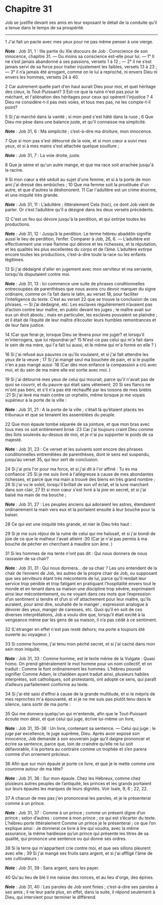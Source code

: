 # Chapitre 31

Job se justifie devant ses amis en leur exposant le détail de la conduite qu’il a tenue dans le temps de sa prospérité.

***

1 J'ai fait un pacte avec mes yeux pour ne pas même penser à une vierge.

***Note*** :  Job 31, 1 : IIIe partie du XIe discours de Job : Conscience de son innocence, chapitre 31. ― Du moins sa conscience est-elle pour lui. ― 1° Il ne s’est jamais abandonné à ses passions, versets 1 à 12 ; ― 2° il ne s’est jamais servi de sa force pour traiter injustement les faibles, versets 13 à 23 ; ― 3° il n’a jamais été arrogant, comme on le lui a reproché, ni envers Dieu ni envers les hommes, versets 24 à 40.

2 Car autrement quelle part d'en haut aurait Dieu pour moi, et quel héritage des cieux, le Tout-Puissant? 3 Est-ce que la ruine n'est pas pour le méchant, et l'aliénation des héritages pour ceux qui opèrent l'injustice ? 4 Dieu ne considère-t-il pas mes voies, et tous mes pas, ne les compte-t-il point?


5 Si j'ai marché dans la vanité ; si mon pied s'est hâté dans la ruse ; 6 Que Dieu me pèse dans une balance juste, et qu'il connaisse ma simplicité.

***Note*** :  Job 31, 6 : Ma simplicité ; c’est-à-dire ma droiture, mon innocence.


7 Que si mon pas s'est détourné de la voie, et si mon cœur a suivi mes yeux, et si à mes mains s'est attachée quelque souillure ;

***Note*** :  Job 31, 7 : La voie droite, juste.

8 Que je sème et qu'un autre mange, et que ma race soit arrachée jusqu'à la racine.


9 Si mon cœur a été séduit au sujet d'une femme, et si à la porte de mon ami j'ai dressé des embûches ; 10 Que ma femme soit la prostituée d'un autre, et que d'autres la déshonorent. 11 Car l'adultère est un crime énorme, et une iniquité très grande.

***Note*** :  Job 31, 11 : L’adultère ; littéralement Cela (hoc), ce dont Job vient de parler. Or c’est l’adultère qu’il a désigné dans les deux versets précédents.

12 C'est un feu qui dévore jusqu'à la perdition, et qui extirpe toutes les productions.

***Note*** :  Job 31, 12 : Jusqu’à la perdition. Le terme hébreu abaddôn signifie aussi le lieu de perdition, l’enfer. Comparer à Job, 26, 6. ― L’adultère est effectivement une vraie flamme qui dévore et les richesses, et la réputation, et les qualités les plus excellentes du corps et de l’âme. L’adultère extirpe encore toutes les productions, c’est-à-dire toute la race ou les enfants légitimes.

13 Si j'ai dédaigné d'aller en jugement avec mon serviteur et ma servante, lorsqu'ils disputaient contre moi.

***Note*** :  Job 31, 13 : Ici commence une suite de phrases conditionnelles entrecoupées de parenthèses que nous avons cru devoir marquer du signe ordinaire, comme on l’a fait dans le latin, au verset 18, pour faciliter l’intelligence du texte. C’est au verset 22 que se trouve la conclusion de ces phrases. ― Si j’ai dédaigné, etc. Les esclaves régulièrement n’avaient pas d’action contre leur maître, en public devant les juges ; le maître avait sur eux un droit absolu ; mais en particulier, les esclaves pouvaient se plaindre ; et il était de l’équité de leur maître d’écouter leurs humbles remontrances et de leur faire justice.

14 (Car que ferai-je, lorsque Dieu se lèvera pour me juger? et lorsqu'il m'interrogera, que lui répondrai-je? 15 N'est-ce pas celui qui m'a fait dans le sein de ma mère, qui l'a fait lui aussi, et le même qui m'a formé en elle ? )


16 Si j'ai refusé aux pauvres ce qu'ils voulaient, et si j'ai fait attendre les yeux de la veuve ; 17 Si j'ai mangé seul ma bouchée de pain, et si le pupille n'en a pas mangé aussi :18 (Car dès mon enfance la compassion a crû avec moi, et du sein de ma mère elle est sortie avec moi. )


19 Si j'ai détourné mes yeux de celui qui mourait, parce qu'il n'avait pas de quoi se couvrir, et du pauvre qui était sans vêtement; 20 Si ses flancs ne m'ont pas béni, et s'il n'a pas été réchauffé par les toisons de mes brebis :21 Si j'ai levé ma main contre un orphelin, même lorsque je me voyais supérieur à la porte de la ville :

***Note*** :  Job 31, 21 : A la porte de la ville ; c’était là qu’étaient placés les tribunaux et que se tenaient les assemblées du peuple.

22 Que mon épaule tombe séparée de sa jointure, et que mon bras avec tous mes os soit entièrement brisé :23 Car j'ai toujours craint Dieu comme des îlots soulevés au-dessus de moi, et je n'ai pu supporter le poids de sa majesté.

***Note*** :  Job 31, 23 : Ce verset et les suivants sont encore des phrases conditionnelles entremêlées de parenthèses, dont le sens est suspendu, jusqu’au verset 35, qui leur sert de conclusion.


24 Si j'ai pris l'or pour ma force, et si j'ai dit à l'or affiné : Tu es ma confiance :25 Si je me suis livré à l'allégresse à cause de mes abondantes richesses, et parce que ma main a trouvé des biens en très grand nombre ; 26 Si j'ai vu le soleil, lorsqu'il brillait de son vif éclat, et la lune marchant dans son clair, 27 Et si mon cœur s'est livré à la joie en secret, et si j'ai baisé ma main de ma bouche ;

***Note*** :  Job 31, 27 : Les peuples anciens qui adoraient les astres, étendaient ordinairement la main vers eux et la portaient ensuite à leur bouche pour la baiser.

28 Ce qui est une iniquité très grande, et nier le Dieu très haut :


29 Si je me suis réjoui de la ruine de celui qui me haïssait, et si j'ai bondi de joie de ce que le malheur l'avait atteint :30 (Car je n'ai pas permis à ma bouche de pécher en cherchant à maudire son âme. )


31 Si les hommes de ma tente n'ont pas dit : Qui nous donnera de nous rassasier de sa chair?

***Note*** :  Job 31, 31 : Qui nous donnera… de sa chair ? Les uns entendent de la chair de l’ennemi de Job, les autres de la propre chair de Job, ou supposant que ses serviteurs étant très mécontents de lui, parce qu’il rendait leur service trop pénible et trop fatigant en pratiquant l’hospitalité envers tout le monde et en tenant dans sa maison une discipline trop sévère, exprimaient ainsi leur mécontentement, ou ne voyant dans ces mots que l’expression d’un sentiment si tendre et d’un si vif attachement pour leur maître, qu’ils auraient, pour ainsi dire, souhaité de le manger ; expression analogue à dévorer des yeux, manger de caresses, etc. Quoi qu’il en soit de ces diverses interprétations, Job a voulu dire que, lorsqu’il était excité à la vengeance même par les gens de sa maison, il n’a pas cédé à ce sentiment.

32 (L'étranger en effet n'est pas resté dehors; ma porte a toujours été ouverte au voyageur. )


33 Si comme homme, j'ai tenu mon péché secret, et si j'ai caché dans mon sein mon iniquité;

***Note*** :  Job 31, 33 : Comme homme, est le texte même de la Vulgate : Quasi homo. On prend généralement le mot homme pour un nom collectif, et on traduit : Comme le font ordinairement les hommes. L’hébreu pouvait signifier Comme Adam, le chaldéen ayant traduit ainsi, plusieurs habiles interprètes, soit catholiques, soit protestants, ont adopté ce sens, qui paraît d’ailleurs parfaitement conforme au texte.

34 Si j'ai été saisi d'effroi à cause de la grande multitude, et si le mépris de mes reproches m'a épouvanté, et si je ne me suis pas plutôt tenu dans le silence, sans sortir de ma porte :


35 Qui me donnera quelqu'un qui m'entende, afin que le Tout-Puissant écoute mon désir, et que celui qui juge, écrive lui-même un livre,

***Note*** :  Job 31, 35-36 : Un livre, contenant sa sentence. ― Celui qui juge ; le juge par excellence, le juge suprême, Dieu. Après avoir exposé son innocence, Job demande à son souverain juge qu’il daigne prononcer et écrire sa sentence, parce que, loin de craindre qu’elle ne lui soit défavorable, il la portera au contraire comme un trophée et s’en parera comme d’un ornement précieux.

36 Afin que sur mon épaule je porte ce livre, et que je le mette comme une couronne autour de ma tête?

***Note*** :  Job 31, 36 : Sur mon épaule. Chez les Hébreux, comme chez plusieurs autres peuples de l’antiquité, les princes et les grands portaient sur leurs épaules les marques de leurs dignités. Voir Isaïe, 9, 6 ; 22, 22.

37 A chacun de mes pas j'en prononcerai les paroles, et je le présenterai comme à un prince.

***Note*** :  Job 31, 37 : Comme à un prince ; comme un présent digne d’un prince ; selon d’autres : comme à mon prince ; ce qui est s’écarter du texte. L’hébreu porte littéralement Comme un prince je le présenterai ; ce que l’on explique ainsi : Je donnerai ce livre à lire qui voudra, avec la même assurance, la même hardiesse qu’un prince qui présente les titres de sa qualité, qui prononce une sentence ou qui donne ses ordres.


38 Si la terre qui m'appartient crie contre moi, et que ses sillons pleurent avec elle ; 39 Si j'ai mangé ses fruits sans argent, et si j'ai affligé l'âme de ses cultivateurs :

***Note*** :  Job 31, 39 : Sans argent, sans les payer.

40 Qu'au lieu de blé il me naisse des ronces, et au lieu d'orge, des épines.

***Note*** :  Job 31, 40 : Les paroles de Job sont finies ; c’est-à-dire ses paroles à ses amis ; il ne leur parle plus, en effet, dans la suite, il répond seulement à Dieu, qui intervient pour terminer le différend.

